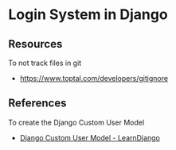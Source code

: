 # Login System in Django


## Resources
To not track files in git
- https://www.toptal.com/developers/gitignore

## References
To create the Django Custom User Model
- [Django Custom User Model - LearnDjango](https://learndjango.com/tutorials/django-custom-user-model)